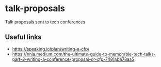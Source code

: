 # talk-proposals
Talk proposals sent to tech conferences

## Useful links

* https://speaking.io/plan/writing-a-cfp/
* https://nnja.medium.com/the-ultimate-guide-to-memorable-tech-talks-part-3-writing-a-conference-proposal-or-cfp-7481aba78aa5
